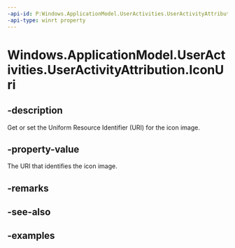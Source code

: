 ```yaml
---
-api-id: P:Windows.ApplicationModel.UserActivities.UserActivityAttribution.IconUri
-api-type: winrt property
---
```


<!-- Property syntax.
public Uri IconUri { get;  set; }
-->

# Windows.ApplicationModel.UserActivities.UserActivityAttribution.IconUri

## -description
Get or set the Uniform Resource Identifier (URI) for the icon image.

## -property-value
The URI that identifies the icon image.

## -remarks

## -see-also

## -examples
